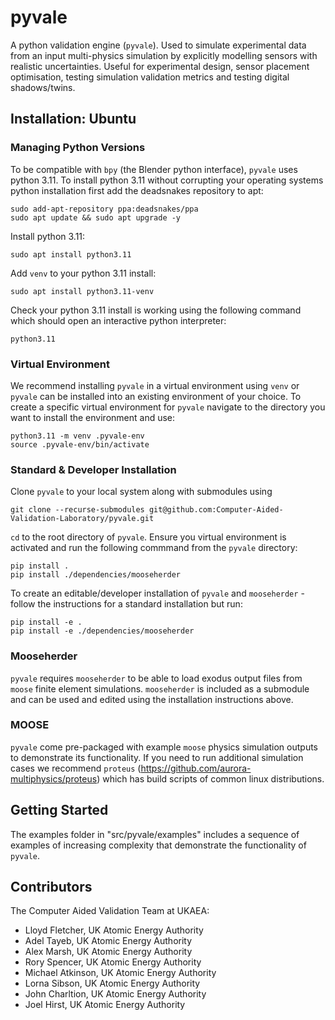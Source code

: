 # pyvale

A python validation engine (`pyvale`). Used to simulate experimental data from an input multi-physics simulation by explicitly modelling sensors with realistic uncertainties. Useful for experimental design, sensor placement optimisation, testing simulation validation metrics and testing digital shadows/twins.

## Installation: Ubuntu
### Managing Python Versions

To be compatible with `bpy` (the Blender python interface), `pyvale` uses python 3.11. To install python 3.11 without corrupting your operating systems python installation first add the deadsnakes repository to apt:
```shell
sudo add-apt-repository ppa:deadsnakes/ppa
sudo apt update && sudo apt upgrade -y
```

Install python 3.11:
```shell
sudo apt install python3.11
```

Add `venv` to your python 3.11 install:
```shell
sudo apt install python3.11-venv
```

Check your python 3.11 install is working using the following command which should open an interactive python interpreter:
```shell
python3.11
```

### Virtual Environment

We recommend installing `pyvale` in a virtual environment using `venv` or `pyvale` can be installed into an existing environment of your choice. To create a specific virtual environment for `pyvale` navigate to the directory you want to install the environment and use:

```shell
python3.11 -m venv .pyvale-env
source .pyvale-env/bin/activate
```

### Standard & Developer Installation

Clone `pyvale` to your local system along with submodules using 

```
git clone --recurse-submodules git@github.com:Computer-Aided-Validation-Laboratory/pyvale.git
```

`cd` to the root directory of `pyvale`. Ensure you virtual environment is activated and run the following commmand from the `pyvale` directory:

```
pip install .
pip install ./dependencies/mooseherder
```

To create an editable/developer installation of `pyvale` and `mooseherder` - follow the instructions for a standard installation but run:

```
pip install -e .
pip install -e ./dependencies/mooseherder
```

### Mooseherder
`pyvale` requires `mooseherder` to be able to load exodus output files from `moose` finite element simulations. `mooseherder` is included as a submodule and can be used and edited using the installation instructions above.


### MOOSE
`pyvale` come pre-packaged with example `moose` physics simulation outputs to demonstrate its functionality. If you need to run additional simulation cases we recommend `proteus` (https://github.com/aurora-multiphysics/proteus) which has build scripts of common linux distributions.

## Getting Started
The examples folder in "src/pyvale/examples" includes a sequence of examples of increasing complexity that demonstrate the functionality of `pyvale`.

## Contributors
The Computer Aided Validation Team at UKAEA:
- Lloyd Fletcher, UK Atomic Energy Authority
- Adel Tayeb, UK Atomic Energy Authority
- Alex Marsh, UK Atomic Energy Authority
- Rory Spencer, UK Atomic Energy Authority
- Michael Atkinson, UK Atomic Energy Authority
- Lorna Sibson, UK Atomic Energy Authority
- John Charltion, UK Atomic Energy Authority
- Joel Hirst, UK Atomic Energy Authority


